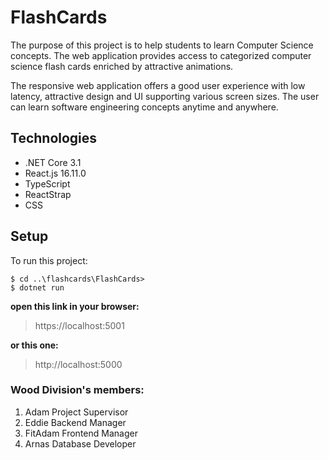 ﻿# FlashCards 

The purpose of this project is to help students to learn Computer Science concepts. The web application provides access to categorized computer science flash cards enriched by attractive animations. 

The responsive web application offers a good user experience with low latency, attractive design and UI supporting various screen sizes. The user can learn software engineering concepts anytime and anywhere.

## Technologies

* .NET Core 3.1
* React.js 16.11.0
* TypeScript
* ReactStrap
* CSS

## Setup

To run this project:

```
$ cd ..\flashcards\FlashCards> 
$ dotnet run
```

**open this link in your browser:**
> https://localhost:5001

**or this one:**
> http://localhost:5000


### Wood Division's members:

1. Adam Project Supervisor
2. Eddie Backend Manager
3. FitAdam Frontend Manager
4. Arnas Database Developer


